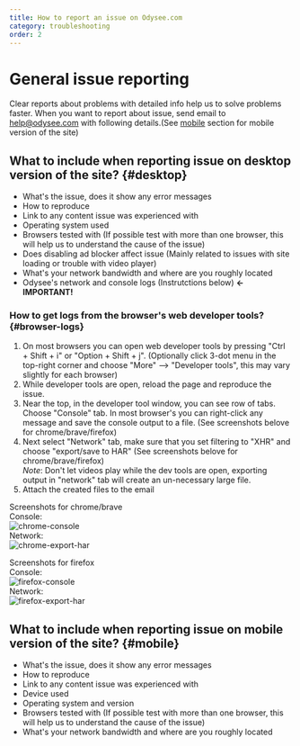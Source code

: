 ```yaml
---
title: How to report an issue on Odysee.com
category: troubleshooting
order: 2
---
```


# General issue reporting

Clear reports about problems with detailed info help us to solve problems faster. When you want to report about issue, send email to help@odysee.com with following details.(See [mobile](#mobile) section for mobile version of the site)

## What to include when reporting issue on desktop version of the site? {#desktop}
- What's the issue, does it show any error messages
- How to reproduce  
- Link to any content issue was experienced with  
- Operating system used 
- Browsers tested with (If possible test with more than one browser, this will help us to understand the cause of the issue)
- Does disabling ad blocker affect issue (Mainly related to issues with site loading or trouble with video player)
- What's your network bandwidth and where are you roughly located
- Odysee's network and console logs (Instrutctions below) **<- IMPORTANT!**

### How to get logs from the browser's web developer tools? {#browser-logs}
1. On most browsers you can open web developer tools by pressing "Ctrl + Shift + i" or "Option + Shift + j". (Optionally click 3-dot menu in the top-right corner and choose "More" --> "Developer tools", this may vary slightly for each browser)   
1. While developer tools are open, reload the page and reproduce the issue.  
1. Near the top, in the developer tool window, you can see row of tabs. Choose "Console" tab. In most browser's you can right-click any message and save the console output to a file. (See screenshots belove for chrome/brave/firefox)
1. Next select "Network" tab, make sure that you set filtering to "XHR" and choose "export/save to HAR" (See screenshots belove for chrome/brave/firefox)  
_Note_: Don't let videos play while the dev tools are open, exporting output in "network" tab will create an un-necessary large file.
1. Attach the created files to the email

Screenshots for chrome/brave  
Console:  
![chrome-console](https://spee.ch/c/bcd3de66da4ac40b.png)   
Network:  
![chrome-export-har](https://spee.ch/1/a01e1b428ab85344.png)  

Screenshots for firefox   
Console:  
![firefox-console](https://spee.ch/d/249ce9c0ac0ea8e7.png)  
Network:  
![firefox-export-har](https://spee.ch/b/cc6c5a91740c544a.png)   

## What to include when reporting issue on mobile version of the site? {#mobile}
- What's the issue, does it show any error messages  
- How to reproduce  
- Link to any content issue was experienced with   
- Device used  
- Operating system and version  
- Browsers tested with (If possible test with more than one browser, this will help us to understand the cause of the issue)
- What's your network bandwidth and where are you roughly located
